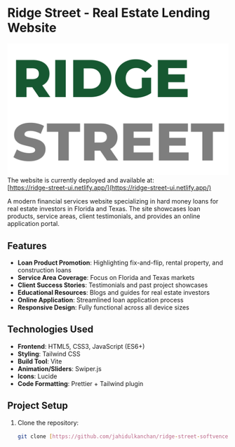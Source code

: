 # Ridge Street - Real Estate Lending Website

![Ridge Street Logo](./public/assets/favicon.png)
The website is currently deployed and available at:  
[https://ridge-street-ui.netlify.app/](https://ridge-street-ui.netlify.app/)

A modern financial services website specializing in hard money loans for real estate investors in Florida and Texas. The site showcases loan products, service areas, client testimonials, and provides an online application portal.

## Features

- **Loan Product Promotion**: Highlighting fix-and-flip, rental property, and construction loans
- **Service Area Coverage**: Focus on Florida and Texas markets
- **Client Success Stories**: Testimonials and past project showcases
- **Educational Resources**: Blogs and guides for real estate investors
- **Online Application**: Streamlined loan application process
- **Responsive Design**: Fully functional across all device sizes

## Technologies Used

- **Frontend**: HTML5, CSS3, JavaScript (ES6+)
- **Styling**: Tailwind CSS
- **Build Tool**: Vite
- **Animation/Sliders**: Swiper.js
- **Icons**: Lucide
- **Code Formatting**: Prettier + Tailwind plugin

## Project Setup

1. Clone the repository:
   ```bash
   git clone [https://github.com/jahidulkanchan/ridge-street-softvence.git]